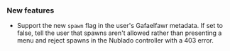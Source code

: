 ### New features

- Support the new `spawn` flag in the user's Gafaelfawr metadata. If set to false, tell the user that spawns aren't allowed rather than presenting a menu and reject spawns in the Nublado controller with a 403 error.